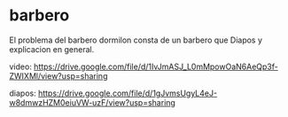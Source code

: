 # barbero
  El problema del barbero dormilon consta de un barbero que 
Diapos y explicacion en general.

video:
https://drive.google.com/file/d/1IvJmASJ_L0mMpowOaN6AeQp3f-ZWIXMl/view?usp=sharing


diapos:
https://drive.google.com/file/d/1gJvmsUgyL4eJ-w8dmwzHZM0eiuVW-uzF/view?usp=sharing

